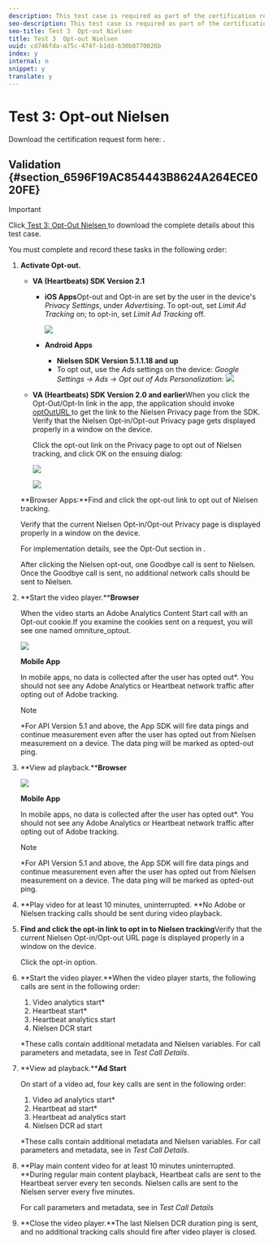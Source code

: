 ```yaml
---
description: This test case is required as part of the certification request form and validates mobile interruption behavior.
seo-description: This test case is required as part of the certification request form and validates mobile interruption behavior.
seo-title: Test 3  Opt-out Nielsen
title: Test 3  Opt-out Nielsen
uuid: cd746fda-a75c-474f-b1dd-630b8770026b
index: y
internal: n
snippet: y
translate: y
---
```


# Test 3: Opt-out Nielsen

Download the certification request form here: [](../../../c_digital_content_ratings/c_dcr_certification/c_dcr_cert_process/c_dcr_cert_req_form.md). 

## Validation {#section_6596F19AC854443B8624A264ECE020FE}


>[!IMPORTANT]
>
>Click[ Test 3: Opt-Out Nielsen ](test_3_opt-out_nielsen_video_valid_guide.pdf) to download the complete details about this test case. 

You must complete and record these tasks in the following order: 


1. **Activate Opt-out.**
    * **VA (Heartbeats) SDK Version 2.1** 
        * **iOS Apps**Opt-out and Opt-in are set by the user in the device's *Privacy Settings*, under *Advertising*. To opt-out, set *Limit Ad Tracking* on; to opt-in, set *Limit Ad Tracking* off.

          <a id="fig_rkk_skt_d2b"></a> ![](assets/Opt-Out_iOS.jpg) 

        * **Android Apps** 
            * **Nielsen SDK Version 5.1.1.18 and up**
            * To opt out, use the *Ads* settings on the device: *Google Settings → Ads → Opt out of Ads Personalization:*
          <a id="fig_vj2_lpt_d2b"></a> ![](assets/andr-ads.jpg) 


    * **VA (Heartbeats) SDK Version 2.0 and earlier**When you click the Opt-Out/Opt-In link in the app, the application should invoke [ optOutURL ](https://engineeringportal.nielsen.com/docs/optOutURL) to get the link to the Nielsen Privacy page from the SDK. Verify that the Nielsen Opt-in/Opt-out Privacy page gets displayed properly in a window on the device.

      Click the opt-out link on the Privacy page to opt out of Nielsen tracking, and click OK on the ensuing dialog:

      <a id="fig_jrk_bmt_d2b"></a> ![](assets/privacy-policy.jpg) 

      <a id="fig_atl_dmt_d2b"></a> ![](assets/Opt-Out_Combined.jpg) 


   **Browser Apps:**Find and click the opt-out link to opt out of Nielsen tracking.

   Verify that the current Nielsen Opt-in/Opt-out Privacy page is displayed properly in a window on the device. 

   For implementation details, see the Opt-Out section in [](https://engineeringportal.nielsen.com/docs/Browser_SDK_API_Reference#Browser_Opt-Out_Implementation).

   After clicking the Nielsen opt-out, one Goodbye call is sent to Nielsen. Once the Goodbye call is sent, no additional network calls should be sent to Nielsen. 

1. **Start the video player.****Browser** 

   When the video starts an Adobe Analytics Content Start call with an Opt-out cookie.If you examine the cookies sent on a request, you will see one named omniture_optout. 

   <a id="fig_0844732B5404401FB0AFAF2F8473FB4C"></a> ![](assets/test3_opt-out_nielsen1.png) 

   **Mobile App** 

   In mobile apps, no data is collected after the user has opted out*. You should not see any Adobe Analytics or Heartbeat network traffic after opting out of Adobe tracking. 

   >[!NOTE]
   >
   >*For API Version 5.1 and above, the App SDK will fire data pings and continue measurement even after the user has opted out from Nielsen measurement on a device. The data ping will be marked as opted-out ping.

1. **View ad playback.****Browser** 

   <a id="fig_3585B155FE044BD08A59D0C451F395AC"></a> ![](assets/test3_opt-out_nielsen2.png) 

   **Mobile App** 

   In mobile apps, no data is collected after the user has opted out*. You should not see any Adobe Analytics or Heartbeat network traffic after opting out of Adobe tracking. 

   >[!NOTE]
   >
   >*For API Version 5.1 and above, the App SDK will fire data pings and continue measurement even after the user has opted out from Nielsen measurement on a device. The data ping will be marked as opted-out ping.

1. **Play video for at least 10 minutes, uninterrupted. **No Adobe or Nielsen tracking calls should be sent during video playback. 

1. **Find and click the opt-in link to opt in to Nielsen tracking**Verify that the current Nielsen Opt-in/Opt-out URL page is displayed properly in a window on the device. 

   Click the opt-in option. 

1. **Start the video player.**When the video player starts, the following calls are sent in the following order: 


    1. Video analytics start*
    1. Heartbeat start*
    1. Heartbeat analytics start
    1. Nielsen DCR start


   *These calls contain additional metadata and Nielsen variables. For call parameters and metadata, see [](../../../c_digital_content_ratings/c_dcr_certification/c_dcr_cert_validation/c_dcr_test-call-details.md#section_qts_xff_f2b) in *Test Call Details*.

1. **View ad playback.****Ad Start** 

   On start of a video ad, four key calls are sent in the following order: 


    1. Video ad analytics start*
    1. Heartbeat ad start*
    1. Heartbeat ad analytics start
    1. Nielsen DCR ad start


   *These calls contain additional metadata and Nielsen variables. For call parameters and metadata, see [](../../../c_digital_content_ratings/c_dcr_certification/c_dcr_cert_validation/c_dcr_test-call-details.md#section_wz3_yff_f2b) in *Test Call Details*.

1. **Play main content video for at least 10 minutes uninterrupted. **During regular main content playback, Heartbeat calls are sent to the Heartbeat server every ten seconds. Nielsen calls are sent to the Nielsen server every five minutes. 

   For call parameters and metadata, see [](../../../c_digital_content_ratings/c_dcr_certification/c_dcr_cert_validation/c_dcr_test-call-details.md#section_u1l_1gf_f2b) in *Test Call Details*

1. **Close the video player.**The last Nielsen DCR duration ping is sent, and no additional tracking calls should fire after video player is closed. 



